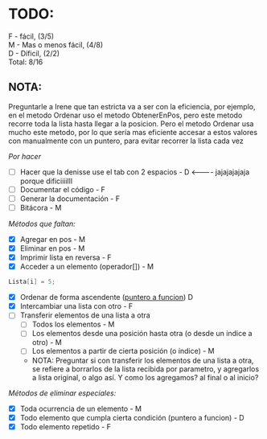 # TODO:
F - fácil, (3/5)  
M - Mas o menos fácil, (4/8)  
D - Díficil, (2/2)  
Total: 8/16

## NOTA:
Preguntarle a Irene que tan estricta va a ser con la eficiencia,
por ejemplo, en el metodo Ordenar uso el metodo ObtenerEnPos, pero
este metodo recorre toda la lista hasta llegar a la posicion. Pero
el metodo Ordenar usa mucho este metodo, por lo que sería mas 
eficiente accesar a estos valores con manualmente con un puntero,
para evitar recorrer la lista cada vez

_Por hacer_
- [ ] Hacer que la denisse use el tab con 2 espacios - D <---- jajajajajaja porque dificiiiilll
- [ ] Documentar el código - F
- [ ] Generar la documentación - F
- [ ] Bitácora - M

_Métodos que faltan:_
- [x] Agregar en pos - M
- [x] Eliminar en pos - M
- [x] Imprimir lista en reversa - F
- [x] Acceder a un elemento (operador[]) - M
```c++
Lista[i] = 5;
```
- [x] Ordenar de forma ascendente ([puntero a funcion](https://www.geeksforgeeks.org/function-pointer-in-cpp/)) D
- [x] Intercambiar una lista con otro - F
- [ ] Transferir elementos de una lista a otra
	- [ ] Todos los elementos - M
	- [ ] Los elementos desde una posición hasta otra (o desde un indice a otro) - M
    - [ ] Los elementos a partir de cierta posición (o índice) - M
    - NOTA: Preguntar si con transferir los elementos de una lista a otra, se refiere
    a borrarlos de la lista recibida por parametro, y agregarlos a lista original, o
    algo así. Y como los agregamos? al final o al inicio?

_Métodos de eliminar especiales:_
- [x] Toda ocurrencia de un elemento - M
- [x] Todo elemento que cumpla cierta condición (puntero a funcion) - D
- [x] Todo elemento repetido - F
